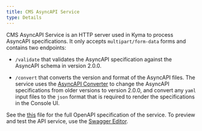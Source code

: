 ```yaml
---
title: CMS AsyncAPI Service
type: Details
---
```


CMS AsyncAPI Service is an HTTP server used in Kyma to process AsyncAPI specifications. It only accepts `multipart/form-data` forms and contains two endpoints:

- `/validate` that validates the AsyncAPI specification against the AsyncAPI schema in version 2.0.0.

- `/convert` that converts the version and format of the AsyncAPI files. The service uses the [AsyncAPI Converter](https://github.com/asyncapi/converter-go) to change the AsyncAPI specifications from older versions to version 2.0.0, and convert any `yaml` input files to the `json` format that is required to render the specifications in the Console UI.

See the [this](https://github.com/kyma-project/kyma/blob/master/components/cms-services/cmd/asyncapi/openapi.yaml) file for the full OpenAPI specification of the service. To preview and test the API service, use the [Swagger Editor](https://editor.swagger.io/).

